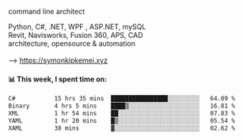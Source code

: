 command line architect

Python, C#, .NET, WPF , ASP.NET, mySQL <br>
Revit, Navisworks, Fusion 360, APS, CAD <br>
architecture, opensource & automation<br>
<br>
--> https://symonkipkemei.xyz

#### 📊 This week, I spent time on:
<!--START_SECTION:waka-->

```txt
C#           15 hrs 35 mins  ████████████████░░░░░░░░░   64.09 %
Binary       4 hrs 5 mins    ████▒░░░░░░░░░░░░░░░░░░░░   16.81 %
XML          1 hr 54 mins    ██░░░░░░░░░░░░░░░░░░░░░░░   07.83 %
YAML         1 hr 20 mins    █▒░░░░░░░░░░░░░░░░░░░░░░░   05.54 %
XAML         38 mins         ▓░░░░░░░░░░░░░░░░░░░░░░░░   02.62 %
```

<!--END_SECTION:waka-->

